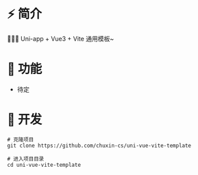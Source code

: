 # ⚡ 简介

🎉🎉🎉 Uni-app + Vue3 + Vite 通用模板~

# 🍰 功能

- 待定

# 🚀 开发

```shell
# 克隆项目
git clone https://github.com/chuxin-cs/uni-vue-vite-template

# 进入项目目录
cd uni-vue-vite-template
```
